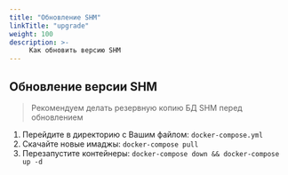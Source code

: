 ```yaml
---
title: "Обновление SHM"
linkTitle: "upgrade"
weight: 100
description: >-
     Как обновить версию SHM
---
```


## Обновление версии SHM

> Рекомендуем делать резервную копию БД SHM перед обновлением

1. Перейдите в директорию с Вашим файлом: `docker-compose.yml`
2. Скачайте новые имаджы: `docker-compose pull`
3. Перезапустите контейнеры: `docker-compose down && docker-compose up -d`


